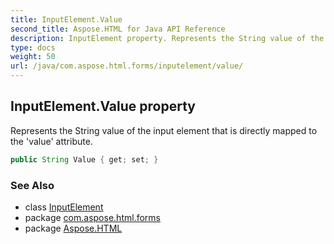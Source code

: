 ```yaml
---
title: InputElement.Value
second_title: Aspose.HTML for Java API Reference
description: InputElement property. Represents the String value of the input element that is directly mapped to the value attribute
type: docs
weight: 50
url: /java/com.aspose.html.forms/inputelement/value/
---
```

## InputElement.Value property

Represents the String value of the input element that is directly mapped to the 'value' attribute.

```java
public String Value { get; set; }
```

### See Also

* class [InputElement](../)
* package [com.aspose.html.forms](../../inputelement/)
* package [Aspose.HTML](../../../)
